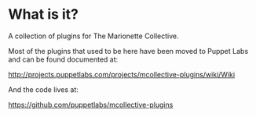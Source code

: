 What is it?
===========

A collection of plugins for The Marionette Collective.

Most of the plugins that used to be here have been moved
to Puppet Labs and can be found documented at:

   http://projects.puppetlabs.com/projects/mcollective-plugins/wiki/Wiki

And the code lives at:

   https://github.com/puppetlabs/mcollective-plugins

